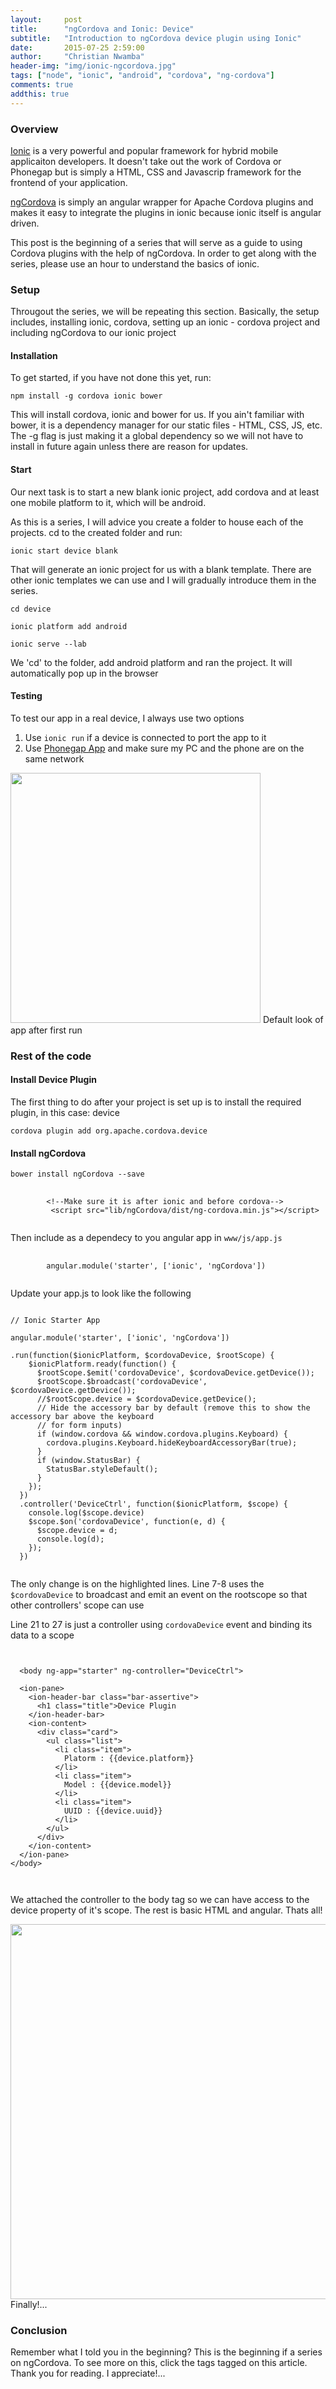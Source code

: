 ```yaml
---
layout:     post
title:      "ngCordova and Ionic: Device"
subtitle:   "Introduction to ngCordova device plugin using Ionic"
date:       2015-07-25 2:59:00
author:     "Christian Nwamba"
header-img: "img/ionic-ngcordova.jpg"
tags: ["node", "ionic", "android", "cordova", "ng-cordova"]
comments: true
addthis: true
---
```


<h3>Overview</h3>
<p>
    <a href="http://ionicframework.com">Ionic</a> is a very powerful and popular framework for
    hybrid mobile applicaiton developers. It doesn't take out the work of Cordova or Phonegap but 
    is simply a HTML, CSS and Javascrip framework for the frontend of your application.
</p>

<p>
    <a href="http://ngcordova.com">ngCordova</a> is simply an angular wrapper for Apache Cordova plugins
    and makes it easy to integrate the plugins in ionic because ionic itself is angular driven.
</p>

<p>
    This post is the beginning of a series that will serve as a guide to using Cordova plugins with the
    help of ngCordova. In order to get along with the series, please use an hour to understand
    the basics of ionic.
</p>

<h3 id="setup">Setup</h3>
<p>
    Througout the series, we will be repeating this section. Basically, the setup includes, 
    installing ionic, cordova, setting up an ionic - cordova project 
    and including ngCordova to our ionic project
</p>

<h4>Installation</h4>
To get started, if you have not done this yet, run:
<p>
    <code>npm install -g cordova ionic bower</code>
</p>
<p>
    This will install cordova, ionic and bower for us. If you ain't familiar with
    bower, it is a dependency manager for our static files - HTML, CSS, JS, etc.
    The -g flag is just making it a global dependency so we will not have to install
    in future again unless there are reason for updates.
</p>

<h4>Start</h4>
<p>
    Our next task is to start a new blank ionic project, add cordova and at least one mobile
    platform to it, which will be android.
</p>
<p>
    As this is a series, I will advice you create a folder to house each of the projects.
    cd to the created folder and run:
</p>
<p>
    <code>ionic start device blank</code>
</p>
<p>
    That will generate an ionic project for us with a blank template. There are other
    ionic templates we can use and I will gradually introduce them in the series.
</p>
<p>
    <code>cd device</code>
</p>
<p>
    <code>ionic platform add android</code>
</p>
<p>
    <code>ionic serve --lab</code>
</p>

<p>
    We 'cd' to the folder, add android platform and ran the project.
    It will automatically pop up in the browser
</p>

<h4>Testing</h4>
<p>
    To test our app in a real device, I always use two options
    <ol>
        <li>Use <code>ionic run</code> if a device is connected to port the app to it</li>
        <li>Use <a href="app.phonegap.com">Phonegap App</a> and make sure my PC
        and the phone are on the same network</li>
    </ol>
</p>

<img src="{{site.baseUrl}}/img/screenshots/Screenshot_2015-07-25-20-21-15.png" style="height:400px; width:auto">
<span class="caption text-muted">Default look of app after first run</span>

<h3>Rest of the code</h3>
<h4>Install Device Plugin</h4>
<p>
    The first thing to do after your project is set up is to install the required plugin,
    in this case: device
</p>
<p>
    <code>cordova plugin add org.apache.cordova.device</code>
</p>

<h4>Install ngCordova</h4>
<p>
    <code>bower install ngCordova --save</code>
</p>
<pre>
    <code class="language-markup">
        &lt;!--Make sure it is after ionic and before cordova-->
         &lt;script src="lib/ngCordova/dist/ng-cordova.min.js">&lt;/script>
    </code>
</pre>
<p>Then include as a dependecy to you angular app in <code>www/js/app.js</code></p>
<pre>
    <code class="language-javascript">
        angular.module('starter', ['ionic', 'ngCordova'])
    </code>
</pre>

<p>Update your app.js to look like the following</p>

<pre class="line-numbers" data-line="7-8, 21-27"><code class="language-javascript">
// Ionic Starter App

angular.module('starter', ['ionic', 'ngCordova'])

.run(function($ionicPlatform, $cordovaDevice, $rootScope) {
    $ionicPlatform.ready(function() {
      $rootScope.$emit('cordovaDevice', $cordovaDevice.getDevice());
      $rootScope.$broadcast('cordovaDevice', $cordovaDevice.getDevice());
      //$rootScope.device = $cordovaDevice.getDevice();
      // Hide the accessory bar by default (remove this to show the accessory bar above the keyboard
      // for form inputs)
      if (window.cordova && window.cordova.plugins.Keyboard) {
        cordova.plugins.Keyboard.hideKeyboardAccessoryBar(true);
      }
      if (window.StatusBar) {
        StatusBar.styleDefault();
      }
    });
  })
  .controller('DeviceCtrl', function($ionicPlatform, $scope) {
    console.log($scope.device)
    $scope.$on('cordovaDevice', function(e, d) {
      $scope.device = d;
      console.log(d);
    });
  })
  </code></pre>
  
  <p>
      The only change is on the highlighted lines.
      Line 7-8 uses the <code>$cordovaDevice</code> to broadcast and emit
      an event on the rootscope so that other controllers' scope can use
  </p>
  
  <p>
      Line 21 to 27 is just a controller using <code>cordovaDevice</code>
      event and binding its data to a scope
  </p>
  
  <pre class="line-numbers"><code class="language-markup">
  
  &lt;body ng-app="starter" ng-controller="DeviceCtrl">

  &lt;ion-pane>
    &lt;ion-header-bar class="bar-assertive">
      &lt;h1 class="title">Device Plugin</h1>
    &lt;/ion-header-bar>
    &lt;ion-content>
      &lt;div class="card">
        &lt;ul class="list">
          &lt;li class="item">
            Platorm : &#123;{device.platform}}
          &lt;/li>
          &lt;li class="item">
            Model : &#123;{device.model}}
          &lt;/li>
          &lt;li class="item">
            UUID : &#123;{device.uuid}}
          &lt;/li>
        &lt;/ul>
      &lt;/div>
    &lt;/ion-content>
  &lt;/ion-pane>
&lt;/body>
  
  </code></pre>
  
  <p>
      We attached the controller to the body tag so we can have access to the device
      property of it's scope. The rest is basic HTML and angular. Thats all!
  </p>
  
  <img src="{{site.baseUrl}}/img/screenshots/Screenshot_2015-07-25-22-12-08.png" style="height:600px; width:auto">
  <span class="caption text-muted">Finally!...</span>
  
  <h3>Conclusion</h3>
  <p>
      Remember what I told you in the beginning? This is the beginning if a series on ngCordova.
      To see more on this, click the tags tagged on this article. Thank you for reading.
      I appreciate!...
  </p>